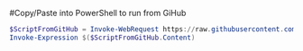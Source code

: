 #Copy/Paste into PowerShell to run from GiHub

```powershell
$ScriptFromGitHub = Invoke-WebRequest https://raw.githubusercontent.com/Prohtius/PowerShell/refs/heads/main/bloatware/remove_bloatware.ps1
Invoke-Expression $($ScriptFromGitHub.Content)
```
